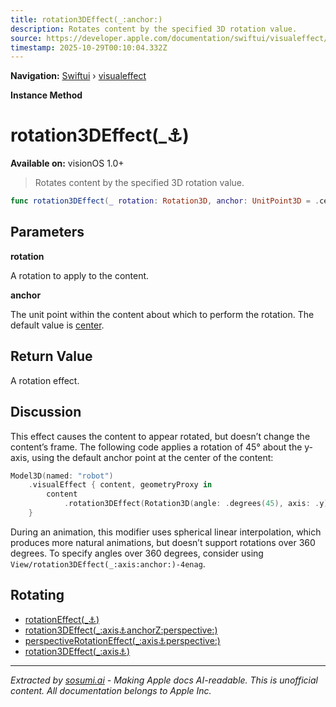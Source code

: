 ```yaml
---
title: rotation3DEffect(_:anchor:)
description: Rotates content by the specified 3D rotation value.
source: https://developer.apple.com/documentation/swiftui/visualeffect/rotation3deffect(_:anchor:)
timestamp: 2025-10-29T00:10:04.332Z
---
```


**Navigation:** [Swiftui](/documentation/swiftui) › [visualeffect](/documentation/swiftui/visualeffect)

**Instance Method**

# rotation3DEffect(_:anchor:)

**Available on:** visionOS 1.0+

> Rotates content by the specified 3D rotation value.

```swift
func rotation3DEffect(_ rotation: Rotation3D, anchor: UnitPoint3D = .center) -> some VisualEffect
```

## Parameters

**rotation**

A rotation to apply to the content.



**anchor**

The unit point within the content about which to perform the rotation. The default value is [center](/documentation/swiftui/unitpoint3d/center).



## Return Value

A rotation effect.

## Discussion

This effect causes the content to appear rotated, but doesn’t change the content’s frame. The following code applies a rotation of 45° about the y-axis, using the default anchor point at the center of the content:

```swift
Model3D(named: "robot")
    .visualEffect { content, geometryProxy in
        content
            .rotation3DEffect(Rotation3D(angle: .degrees(45), axis: .y))
    }
```

During an animation, this modifier uses spherical linear interpolation, which produces more natural animations, but doesn’t support rotations over 360 degrees. To specify angles over 360 degrees, consider using `View/rotation3DEffect(_:axis:anchor:)-4enag`.

## Rotating

- [rotationEffect(_:anchor:)](/documentation/swiftui/visualeffect/rotationeffect(_:anchor:))
- [rotation3DEffect(_:axis:anchor:anchorZ:perspective:)](/documentation/swiftui/visualeffect/rotation3deffect(_:axis:anchor:anchorz:perspective:))
- [perspectiveRotationEffect(_:axis:anchor:perspective:)](/documentation/swiftui/visualeffect/perspectiverotationeffect(_:axis:anchor:perspective:))
- [rotation3DEffect(_:axis:anchor:)](/documentation/swiftui/visualeffect/rotation3deffect(_:axis:anchor:))

---

*Extracted by [sosumi.ai](https://sosumi.ai) - Making Apple docs AI-readable.*
*This is unofficial content. All documentation belongs to Apple Inc.*
